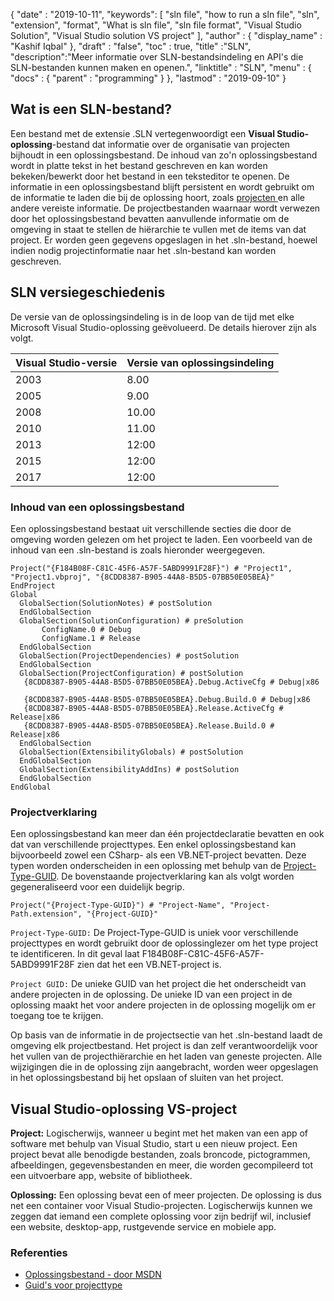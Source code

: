 {
  "date" : "2019-10-11",
   "keywords": [ "sln file", "how to run a sln file", "sln", "extension", "format", "What is sln file", "sln file format", "Visual Studio Solution", "Visual Studio solution VS project" ],
  "author" : {
    "display_name" : "Kashif Iqbal"
},
  "draft" : "false",
  "toc" : true,
  "title" :"SLN",
  "description":"Meer informatie over SLN-bestandsindeling en API's die SLN-bestanden kunnen maken en openen.",
  "linktitle" : "SLN",
  "menu" : {
    "docs" : {
      "parent" : "programming"
}
},
  "lastmod" : "2019-09-10"
}

## Wat is een SLN-bestand?
Een bestand met de extensie .SLN vertegenwoordigt een **Visual Studio-oplossing**-bestand dat informatie over de organisatie van projecten bijhoudt in een oplossingsbestand. De inhoud van zo'n oplossingsbestand wordt in platte tekst in het bestand geschreven en kan worden bekeken/bewerkt door het bestand in een teksteditor te openen. De informatie in een oplossingsbestand blijft persistent en wordt gebruikt om de informatie te laden die bij de oplossing hoort, zoals [projecten ](/nl/programming/csproj/) en alle andere vereiste informatie. De projectbestanden waarnaar wordt verwezen door het oplossingsbestand bevatten aanvullende informatie om de omgeving in staat te stellen de hiërarchie te vullen met de items van dat project. Er worden geen gegevens opgeslagen in het .sln-bestand, hoewel indien nodig projectinformatie naar het .sln-bestand kan worden geschreven.

## **SLN versiegeschiedenis** ##

De versie van de oplossingsindeling is in de loop van de tijd met elke Microsoft Visual Studio-oplossing geëvolueerd. De details hierover zijn als volgt.


|Visual Studio-versie|Versie van oplossingsindeling
---|---|
|2003|8.00
|2005|9.00
|2008|10.00
|2010|11.00
|2013|12:00
|2015|12:00
|2017|12:00

### **Inhoud van een oplossingsbestand** ###

Een oplossingsbestand bestaat uit verschillende secties die door de omgeving worden gelezen om het project te laden. Een voorbeeld van de inhoud van een .sln-bestand is zoals hieronder weergegeven.

```
Project("{F184B08F-C81C-45F6-A57F-5ABD9991F28F}") # "Project1", "Project1.vbproj", "{8CDD8387-B905-44A8-B5D5-07BB50E05BEA}"  
EndProject  
Global  
  GlobalSection(SolutionNotes) # postSolution  
  EndGlobalSection  
  GlobalSection(SolutionConfiguration) # preSolution  
       ConfigName.0 # Debug  
       ConfigName.1 # Release  
  EndGlobalSection  
  GlobalSection(ProjectDependencies) # postSolution  
  EndGlobalSection  
  GlobalSection(ProjectConfiguration) # postSolution  
   {8CDD8387-B905-44A8-B5D5-07BB50E05BEA}.Debug.ActiveCfg # Debug|x86  
   {8CDD8387-B905-44A8-B5D5-07BB50E05BEA}.Debug.Build.0 # Debug|x86  
   {8CDD8387-B905-44A8-B5D5-07BB50E05BEA}.Release.ActiveCfg # Release|x86  
   {8CDD8387-B905-44A8-B5D5-07BB50E05BEA}.Release.Build.0 # Release|x86  
  EndGlobalSection  
  GlobalSection(ExtensibilityGlobals) # postSolution  
  EndGlobalSection  
  GlobalSection(ExtensibilityAddIns) # postSolution  
  EndGlobalSection  
EndGlobal
```

### **Projectverklaring** ###

Een oplossingsbestand kan meer dan één projectdeclaratie bevatten en ook dat van verschillende projecttypes. Een enkel oplossingsbestand kan bijvoorbeeld zowel een CSharp- als een VB.NET-project bevatten. Deze typen worden onderscheiden in een oplossing met behulp van de [Project-Type-GUID](https://www.codeproject.com/Reference/720512/List-of-Visual-Studio-Project-Type-GUIDs). De bovenstaande projectverklaring kan als volgt worden gegeneraliseerd voor een duidelijk begrip.

```
Project("{Project-Type-GUID}") # "Project-Name", "Project-Path.extension", "{Project-GUID}"
```

`Project-Type-GUID:` De Project-Type-GUID is uniek voor verschillende projecttypes en wordt gebruikt door de oplossinglezer om het type project te identificeren. In dit geval laat F184B08F-C81C-45F6-A57F-5ABD9991F28F zien dat het een VB.NET-project is.

`Project GUID:` De unieke GUID van het project die het onderscheidt van andere projecten in de oplossing. De unieke ID van een project in de oplossing maakt het voor andere projecten in de oplossing mogelijk om er toegang toe te krijgen.

Op basis van de informatie in de projectsectie van het .sln-bestand laadt de omgeving elk projectbestand. Het project is dan zelf verantwoordelijk voor het vullen van de projecthiërarchie en het laden van geneste projecten. Alle wijzigingen die in de oplossing zijn aangebracht, worden weer opgeslagen in het oplossingsbestand bij het opslaan of sluiten van het project.

## Visual Studio-oplossing VS-project

**Project:** Logischerwijs, wanneer u begint met het maken van een app of software met behulp van Visual Studio, start u een nieuw project. Een project bevat alle benodigde bestanden, zoals broncode, pictogrammen, afbeeldingen, gegevensbestanden en meer, die worden gecompileerd tot een uitvoerbare app, website of bibliotheek.

**Oplossing:** Een oplossing bevat een of meer projecten. De oplossing is dus net een container voor Visual Studio-projecten. Logischerwijs kunnen we zeggen dat iemand een complete oplossing voor zijn bedrijf wil, inclusief een website, desktop-app, rustgevende service en mobiele app.

### **Referenties** ###

* [Oplossingsbestand - door MSDN](https://learn.microsoft.com/en-us/visualstudio/extensibility/internals/solution-dot-sln-file?view#vs-2017)
* [Guid's voor projecttype](https://www.codeproject.com/Reference/720512/List-of-Visual-Studio-Project-Type-GUIDs)

